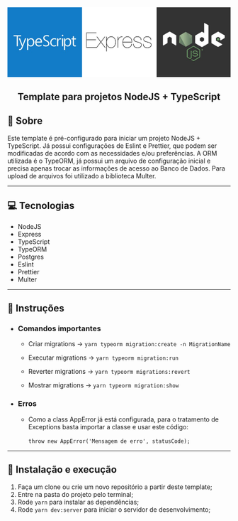 <img alt="logos-typescript-express-nodeJS" src="./.github/logos.png"/>

<h2 align="center">
  Template para projetos NodeJS + TypeScript
</h2>

## 🚀 Sobre

Este template é pré-configurado para iniciar um projeto NodeJS + TypeScript. Já possui configurações de Eslint e Prettier, que podem ser modificadas de acordo com as necessidades e/ou preferências. A ORM utilizada é o TypeORM, já possui um arquivo de configuração inicial e precisa apenas trocar as informações de acesso ao Banco de Dados. Para upload de arquivos foi utilizado a biblioteca Multer.

---

## 💻 Tecnologias

- NodeJS
- Express
- TypeScript
- TypeORM
- Postgres
- Eslint
- Prettier
- Multer

---

## 🧾 Instruções

- ### Comandos importantes

  - Criar migrations -> `yarn typeorm migration:create -n MigrationName`

  - Executar migrations -> `yarn typeorm migration:run`

  - Reverter migrations -> `yarn typeorm migrations:revert`

  - Mostrar migrations -> `yarn typeorm migration:show`

- ### Erros

  - Como a class AppError já está configurada, para o tratamento de Exceptions basta importar a classe e usar este código:

    `throw new AppError('Mensagem de erro', statusCode);`

---

## 🚀 Instalação e execução

1. Faça um clone ou crie um novo repositório a partir deste template;
2. Entre na pasta do projeto pelo terminal;
3. Rode `yarn` para instalar as dependências;
4. Rode `yarn dev:server` para iniciar o servidor de desenvolvimento;
